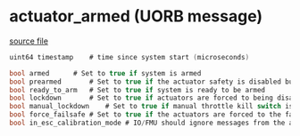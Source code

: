 # actuator_armed (UORB message)



[source file](https://github.com/PX4/PX4-Autopilot/blob/main/msg/actuator_armed.msg)

```c
uint64 timestamp	# time since system start (microseconds)

bool armed		# Set to true if system is armed
bool prearmed		# Set to true if the actuator safety is disabled but motors are not armed
bool ready_to_arm	# Set to true if system is ready to be armed
bool lockdown		# Set to true if actuators are forced to being disabled (due to emergency or HIL)
bool manual_lockdown    # Set to true if manual throttle kill switch is engaged
bool force_failsafe	# Set to true if the actuators are forced to the failsafe position
bool in_esc_calibration_mode # IO/FMU should ignore messages from the actuator controls topics

```
